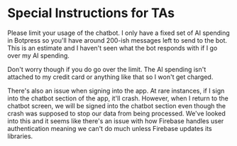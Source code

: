 # Special Instructions for TAs

Please limit your usage of the chatbot. I only have a fixed set of AI spending in Botpress so you'll have around 200-ish messages left to send to the bot. This is an estimate and I haven't seen what the bot responds with if I go over my AI spending.

Don't worry though if you do go over the limit. The AI spending isn't attached to my credit card or anything like that so I won't get charged.

There's also an issue when signing into the app. At rare instances, if I sign into the chatbot section of the app, it'll crash. However, when I return to the chatbot screen, we will be signed into the chatbot section even though the crash was supposed to stop our data from being processed. We've looked into this and it seems like there's an issue with how Firebase handles user authentication meaning we can't do much unless Firebase updates its libraries.
